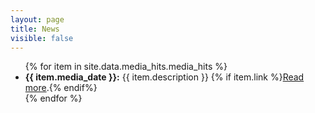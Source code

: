 ```yaml
---
layout: page
title: News
visible: false
---
```


<ul>
    {% for item in site.data.media_hits.media_hits %}
    <li class="mediaHit" data-date="{{ item.media_date }}"><b>{{ item.media_date }}:</b> {{ item.description }} {% if item.link %}<a href="{{ item.link}}">Read more</a>.{% endif%}</li>
    {% endfor %}
</ul>
